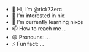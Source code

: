 - 👋 Hi, I’m @rick73erc
- 👀 I’m interested in nix
- 🌱 I’m currently learning nixos
- 📫 How to reach me ...
- 😄 Pronouns: ...
- ⚡ Fun fact: ...

<!---
rick73erc/rick73erc is a ✨ special ✨ repository because its `README.md` (this file) appears on your GitHub profile.
You can click the Preview link to take a look at your changes.
--->
